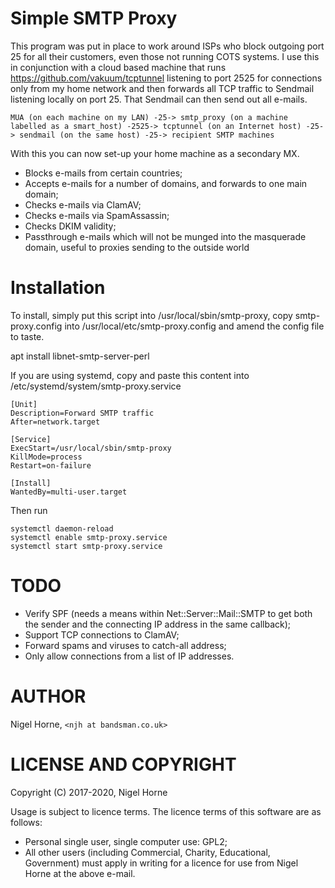 # Simple SMTP Proxy

This program was put in place to work around ISPs who block outgoing port 25 for all their customers,
even those not running COTS systems.
I use this in conjunction with a cloud based machine that runs
https://github.com/vakuum/tcptunnel listening to port 2525 for connections only from my home network and then forwards
all TCP traffic to Sendmail listening locally on port 25.
That Sendmail can then send out all e-mails.

    MUA (on each machine on my LAN) -25-> smtp_proxy (on a machine labelled as a smart_host) -2525-> tcptunnel (on an Internet host) -25-> sendmail (on the same host) -25-> recipient SMTP machines

With this you can now set-up your home machine as a secondary MX.

- Blocks e-mails from certain countries;
- Accepts e-mails for a number of domains, and forwards to one main domain;
- Checks e-mails via ClamAV;
- Checks e-mails via SpamAssassin;
- Checks DKIM validity;
- Passthrough e-mails which will not be munged into the masquerade domain, useful to proxies sending to the outside world

# Installation

To install, simply put this script into /usr/local/sbin/smtp-proxy,
copy smtp-proxy.config into /usr/local/etc/smtp-proxy.config and
amend the config file to taste.

  apt install libnet-smtp-server-perl

If you are using systemd, copy and paste this content into
/etc/systemd/system/smtp-proxy.service

    [Unit]
    Description=Forward SMTP traffic
    After=network.target
    
    [Service]
    ExecStart=/usr/local/sbin/smtp-proxy
    KillMode=process
    Restart=on-failure
    
    [Install]
    WantedBy=multi-user.target

Then run

    systemctl daemon-reload
    systemctl enable smtp-proxy.service
    systemctl start smtp-proxy.service

# TODO
- Verify SPF (needs a means within Net::Server::Mail::SMTP to get both the sender and the connecting IP address in the same
  callback);
- Support TCP connections to ClamAV;
- Forward spams and viruses to catch-all address;
- Only allow connections from a list of IP addresses.

# AUTHOR
Nigel Horne, `<njh at bandsman.co.uk>`

# LICENSE AND COPYRIGHT
Copyright (C) 2017-2020, Nigel Horne

Usage is subject to licence terms. The licence terms of this software are as follows:

- Personal single user, single computer use: GPL2;
- All other users (including Commercial, Charity, Educational, Government)
  must apply in writing for a licence for use from Nigel Horne at the above e-mail.
